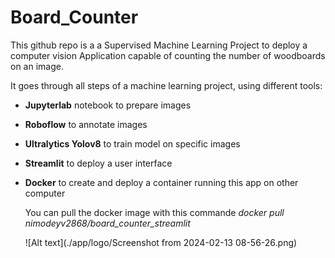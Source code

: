 # Board_Counter

This github repo is a a Supervised Machine Learning Project to deploy a computer vision Application capable of counting the number of woodboards on an image.

It goes through all steps of a machine learning project, using different tools:

- **Jupyterlab** notebook to prepare images
- **Roboflow** to annotate images
- **Ultralytics Yolov8** to train model on specific images
- **Streamlit** to deploy a user interface
- **Docker** to create and deploy a container running this app on other computer

  You can pull the docker image with this commande *docker pull nimodeyv2868/board_counter_streamlit*

  ![Alt text](./app/logo/Screenshot from 2024-02-13 08-56-26.png)

